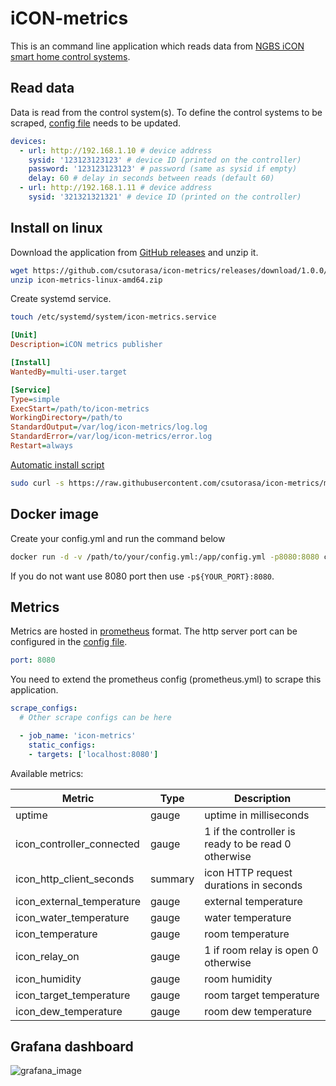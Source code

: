 # iCON-metrics

This is an command line application which reads data from [NGBS iCON smart home control systems](https://www.ngbsh.hu/en/icon.html).

## Read data

Data is read from the control system(s).
To define the control systems to be scraped, [config file](config.yml) needs to be updated.

```yaml
devices:
  - url: http://192.168.1.10 # device address
    sysid: '123123123123' # device ID (printed on the controller)
    password: '123123123123' # password (same as sysid if empty)
    delay: 60 # delay in seconds between reads (default 60)
  - url: http://192.168.1.11 # device address
    sysid: '321321321321' # device ID (printed on the controller)
```

## Install on linux

Download the application from [GitHub releases](https://github.com/csutorasa/icon-metrics/releases) and unzip it.

```bash
wget https://github.com/csutorasa/icon-metrics/releases/download/1.0.0/icon-metrics-linux-amd64.zip
unzip icon-metrics-linux-amd64.zip
```

Create systemd service.

```bash
touch /etc/systemd/system/icon-metrics.service
```

```ini
[Unit]
Description=iCON metrics publisher

[Install]
WantedBy=multi-user.target

[Service]
Type=simple
ExecStart=/path/to/icon-metrics
WorkingDirectory=/path/to
StandardOutput=/var/log/icon-metrics/log.log
StandardError=/var/log/icon-metrics/error.log
Restart=always
```

[Automatic install script](linux_installer.sh)

```bash
sudo curl -s https://raw.githubusercontent.com/csutorasa/icon-metrics/master/linux_installer.sh | bash -s amd64
```

## Docker image

Create your config.yml and run the command below

```bash
docker run -d -v /path/to/your/config.yml:/app/config.yml -p8080:8080 csutorasa/icon-metrics:latest
```

If you do not want use 8080 port then use `-p${YOUR_PORT}:8080`.

## Metrics

Metrics are hosted in [prometheus](https://prometheus.io/) format.
The http server port can be configured in the [config file](config.yml).

```yaml
port: 8080
```

You need to extend the prometheus config (prometheus.yml) to scrape this application.

```yaml
scrape_configs:
  # Other scrape configs can be here

  - job_name: 'icon-metrics'
    static_configs:
    - targets: ['localhost:8080']
```

Available metrics:

| Metric                    | Type    | Description                                         |
| ------------------------- | ------- | --------------------------------------------------- |
| uptime                    | gauge   | uptime in milliseconds                              |
| icon_controller_connected | gauge   | 1 if the controller is ready to be read 0 otherwise |
| icon_http_client_seconds  | summary | icon HTTP request durations in seconds              |
| icon_external_temperature | gauge   | external temperature                                |
| icon_water_temperature    | gauge   | water temperature                                   |
| icon_temperature          | gauge   | room temperature                                    |
| icon_relay_on             | gauge   | 1 if room relay is open 0 otherwise                 |
| icon_humidity             | gauge   | room humidity                                       |
| icon_target_temperature   | gauge   | room target temperature                             |
| icon_dew_temperature      | gauge   | room dew temperature                                |

## Grafana dashboard

![grafana_image](https://user-images.githubusercontent.com/6968192/112884441-ce609c00-90cf-11eb-86e5-9dce7dab8e2a.png)
